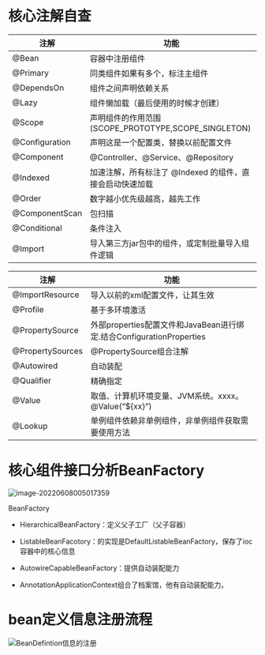 # **核心注解自查**

| **注解**       | **功能**                                                 |
| -------------- | -------------------------------------------------------- |
| @Bean          | 容器中注册组件                                           |
| @Primary       | 同类组件如果有多个，标注主组件                           |
| @DependsOn     | 组件之间声明依赖关系                                     |
| @Lazy          | 组件懒加载（最后使用的时候才创建）                       |
| @Scope         | 声明组件的作用范围(SCOPE_PROTOTYPE,SCOPE_SINGLETON)      |
| @Configuration | 声明这是一个配置类，替换以前配置文件                     |
| @Component     | @Controller、@Service、@Repository                       |
| @Indexed       | 加速注解，所有标注了 @Indexed 的组件，直接会启动快速加载 |
| @Order         | 数字越小优先级越高，越先工作                             |
| @ComponentScan | 包扫描                                                   |
| @Conditional   | 条件注入                                                 |
| @Import        | 导入第三方jar包中的组件，或定制批量导入组件逻辑          |

| **注解**         | **功能**                                                     |
| ---------------- | ------------------------------------------------------------ |
| @ImportResource  | 导入以前的xml配置文件，让其生效                              |
| @Profile         | 基于多环境激活                                               |
| @PropertySource  | 外部properties配置文件和JavaBean进行绑定.结合ConfigurationProperties |
| @PropertySources | @PropertySource组合注解                                      |
| @Autowired       | 自动装配                                                     |
| @Qualifier       | 精确指定                                                     |
| @Value           | 取值、计算机环境变量、JVM系统。xxxx。@Value(“${xx}”)         |
| @Lookup          | 单例组件依赖非单例组件，非单例组件获取需要使用方法           |

# **核心组件接口分析**BeanFactory

![image-20220608005017359](https://cdn.wuzx.cool/image-20220608005017359.png)

BeanFactory

- HierarchicalBeanFactory：定义父子工厂（父子容器）

- ListableBeanFacotory：的实现是DefaultListableBeanFactory，保存了ioc容器中的核心信息

-  AutowireCapableBeanFactory：提供自动装配能力

- AnnotationApplicationContext组合了档案馆，他有自动装配能力。

# bean定义信息注册流程

![BeanDefintion信息的注册](https://cdn.wuzx.cool/BeanDefintion%E4%BF%A1%E6%81%AF%E7%9A%84%E6%B3%A8%E5%86%8C.jpg)